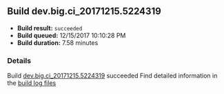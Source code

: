 ## Build dev.big.ci_20171215.5224319
- **Build result:** `succeeded`
- **Build queued:** 12/15/2017 10:10:28 PM
- **Build duration:** 7.58 minutes
### Details
Build [dev.big.ci_20171215.5224319](https://winappstudio.visualstudio.com/web/build.aspx?pcguid=a4ef43be-68ce-4195-a619-079b4d9834c2&builduri=vstfs%3a%2f%2f%2fBuild%2fBuild%2f24319) succeeded
Find detailed information in the [build log files](https://uwpctdiags.blob.core.windows.net/buildlogs/dev.big.ci_20171215.5224319_logs.zip)
